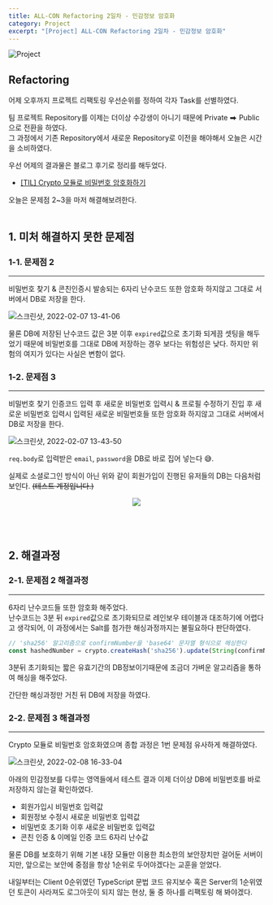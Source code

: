 ```yaml
---
title: ALL-CON Refactoring 2일차 - 민감정보 암호화
category: Project
excerpt: "[Project] ALL-CON Refactoring 2일차 - 민감정보 암호화"
---
```


![Project](https://user-images.githubusercontent.com/83164003/152715311-82cc5a61-ca9c-4c46-a955-77970d4449bb.jpg)
## Refactoring

어제 오후까지 프로젝트 리팩토링 우선순위를 정하여 각자 Task를 선별하였다.

팀 프로젝트 Repository를 이제는 더이상 수강생이 아니기 때문에 Private ⮕ Public으로 전환을 하였다.<br>
그 과정에서 기존 Repository에서 새로운 Repository로 이전을 해야해서 오늘은 시간을 소비하였다.

우선 어제의 결과물은 블로그 후기로 정리를 해두었다.
- <a href="https://jh8459.github.io/til/22.02.07.til/" target="_blank">[TIL] Crypto 모듈로 비밀번호 암호화하기</a>

오늘은 문제점 2~3을 마저 해결해보려한다.
<br>
<br>

## 1. 미처 해결하지 못한 문제점
### 1-1. 문제점 2
---
비밀번호 찾기 & 콘친인증시 발송되는 6자리 난수코드 또한 암호화 하지않고 그대로 서버에서 DB로 저장을 한다.

![스크린샷, 2022-02-07 13-41-06](https://user-images.githubusercontent.com/83164003/152725583-d719287c-ad5e-4670-acc5-1d71928abcc8.png)

물론 DB에 저장된 난수코드 값은 3분 이후 `expired`값으로 초기화 되게끔 셋팅을 해두었기 때문에 비밀번호를 그대로 DB에 저장하는 경우 보다는 위험성은 낮다. 하지만 위험의 여지가 있다는 사실은 변함이 없다.


### 1-2. 문제점 3
---
비밀번호 찾기 인증코드 입력 후 새로운 비밀번호 입력시 & 프로필 수정하기 진입 후 새로운 비밀번호 입력시 입력된 새로운 비밀번호들 또한 암호화 하지않고 그대로 서버에서 DB로 저장을 한다.

![스크린샷, 2022-02-07 13-43-50](https://user-images.githubusercontent.com/83164003/152726131-a6872096-1f35-452d-b8fd-2e73bf5087a9.png)

`req.body`로 입력받은 `email`, `password`을 DB로 바로 집어 넣는다 😅.

실제로 소셜로그인 방식이 아닌 위와 같이 회원가입이 진행된 유저들의 DB는 다음처럼 보인다. ~~(테스트 계정입니다.)~~

<center><img src="https://user-images.githubusercontent.com/83164003/152727993-ef2867c5-9ecd-4c6b-8581-b16fdd38382e.png"/></center><br>
<br>
<br>


## 2. 해결과정
### 2-1. 문제점 2 해결과정
---
6자리 난수코드들 또한 암호화 해주었다.<br>
난수코드는 3분 뒤 `expired`값으로 초기화되므로 레인보우 테이블과 대조하기에 어렵다고 생각되어, 이 과정에서는 Salt를 첨가한 해싱과정까지는 불필요하다 판단하였다.

```js
// 'sha256' 알고리즘으로 confirmNumber을 'base64' 문자열 형식으로 해싱한다
const hashedNumber = crypto.createHash('sha256').update(String(confirmNumber)).digest('base64');
```

3분뒤 초기화되는 짧은 유효기간의 DB정보이기때문에 조금더 가벼운 알고리즘을 통하여 해싱을 해주었다.

 간단한 해싱과정만 거친 뒤 DB에 저장을 하였다.




### 2-2. 문제점 3 해결과정
---

Crypto 모듈로 비밀번호 암호화였으며 종합 과정은 1번 문제점 유사하게 해결하였다.

![스크린샷, 2022-02-08 16-33-04](https://user-images.githubusercontent.com/83164003/152939747-9b7d7cce-b433-49d2-9a45-b77f7e490c8d.png)

아래의 민감정보를 다루는 영역들에서 테스트 결과 이제 더이상 DB에 비밀번호를 바로 저장하지 않는걸 확인하였다.
- 회원가입시 비밀번호 입력값
- 회원정보 수정시 새로운 비밀번호 입력값
- 비밀번호 초기화 이후 새로운 비밀번호 입력값
- 콘친 인증 & 이메일 인증 코드 6자리 난수값

물론 DB를 보호하기 위해 기본 내장 모듈만 이용한 최소한의 보안장치만 걸어둔 서버이지만, 앞으로는 보안에 중점을 항상 1순위로 두어야겠다는 교훈을 얻었다.

내일부터는 Client 0순위였던 TypeScript 문법 코드 유지보수 혹은 Server의 1순위였던 토큰이 사라져도 로그아웃이 되지 않는 현상, 둘 중 하나를 리팩토링 해 봐야겠다.




<br>
<br>
